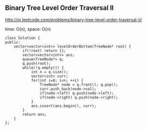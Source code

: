 ## Binary Tree Level Order Traversal II

http://oj.leetcode.com/problems/binary-tree-level-order-traversal-ii/ 

time: O(n), space: O(n)

```
class Solution {
public:
    vector<vector<int>> levelOrderBottom(TreeNode* root) {
        if(!root) return {};
        vector<vector<int>> ans;
        queue<TreeNode*> q;
        q.push(root);
        while(!q.empty()) {
            int n = q.size();
            vector<int> curr;
            for(int i=0; i<n; ++i) {
                TreeNode* node = q.front(); q.pop();
                curr.push_back(node->val);
                if(node->left) q.push(node->left);
                if(node->right) q.push(node->right);
            }
            ans.insert(ans.begin(), curr);
        }
        return ans;
    }
};
```
